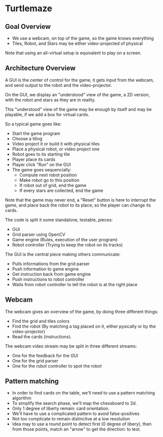 # Turtlemaze

## Goal Overview

 - We use a webcam, on top of the game, so the game knows everything
 - Tiles, Robot, and Stars may be either video-projected of physical

Note that using an all-virtual setup is equivalent to play on a screen.

## Architecture Overview

A GUI is the center of control for the game, it gets input from the webcam,
and send output to the robot and the video-projector.

On the GUI, we display an "understood" view of the game, a 2D version,
with the robot and stars as they are in reality.

This "understood" view of the game may be enough by itself and may be
playable, if we add a box for virtual cards.

So a typical game goes like:
 - Start the game program
 - Choose a tiling
 - Video project it or build it with physical tiles
 - Place a physical robot, or video project one
 - Robot goes to its starting tile
 - Player place its cards
 - Player click "Run" on the GUI
 - The game goes sequencially:
   - Compute next robot position
   - Make robot go to this position
   - If robot out of grid, end the game
   - If every stars are collected, end the game

Note that the game may never end, a "Reset" button is here to
interrupt the game, and place back the robot to its place, so the
player can change its cards.

The code is split it some standalone, testable, pieces:
 - GUI
 - Grid parser using OpenCV
 - Game engine (Rules, execution of the user program)
 - Robot controller (Trying to keep the robot on its tracks)

The GUI is the central piece making others communicate:
  - Pulls informations from the grid parser
  - Push information to game engine
  - Get instruction back from game engine
  - Push instructions to robot controller
  - Waits from robot controller to tell the robot is at the right place

## Webcam

The webcam gives an overview of the game, by doing three different things:

 - Find the grid and tiles colors
 - Find the robot (By matching a tag placed on it, either pysically
   or by the video-projector)
 - Read the cards (instructions).

The webcam video stream may be split in three different streams:
 - One for the feedback for the GUI
 - One for the grid parser
 - One for the robot controller to spot the robot

## Pattern matching

 - In order to find cards on the table, we'll need to use a pattern
   matching algorithm
 - To simplify the search phase, we'll map the chessboard to 2d.
 - Only 1 degree of liberty remain: card orientation.
 - We'll have to use a complicated pattern to avoid false-positives
 - Not too complicate to remain distinctive at a low resolution
 - Idea may to use a round point to detect first (0 degree of libery),
   then from those points, match an "arrow" to get the direction: to test.
